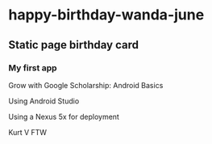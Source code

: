 # happy-birthday-wanda-june
## Static page birthday card
### My first app

Grow with Google Scholarship: Android Basics
 
Using Android Studio 

Using a Nexus 5x for deployment

Kurt V FTW
